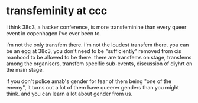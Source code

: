 # transfeminity at ccc

i think 38c3, a hacker conference, is more transfeminine than every queer event in copenhagen i've ever been to.

i'm not the only transfem there. i'm not the loudest transfem there. you can be an egg at 38c3, you don't need to be "sufficiently" removed from cis manhood to be allowed to be there. there are transfems on stage, transfems among the organisers, transfem specific sub-events, discussion of diyhrt on the main stage.

if you don't police amab's gender for fear of them being "one of the enemy", it turns out a lot of them have queerer genders than you might think. and you can learn a lot about gender from us.

